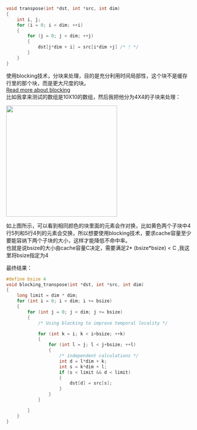```c
void transpose(int *dst, int *src, int dim)
{
	int i, j;
	for (i = 0; i < dim; ++i)
	{
		for (j = 0; j < dim; ++j)
		{
			dst[j*dim + i] = src[i*dim +j] /* ! */
		}
	}
}
```

使用blocking技术，分块来处理，目的是充分利用时间局部性，这个块不是缓存行里的那个块，而是更大尺度的块。<br/>
[Read more about blocking](https://github.com/andychendi/CSAPP/blob/master/chapter6/waside-blocking.pdf)<br/>
比如我拿来测试的数组是10X10的数组，然后我把他分为4X4的子块来处理：<br/>

<img src="https://github.com/andychendi/CSAPP/blob/master/chapter6/blocking.png" width="300" height="300" align="middle" />

如上图所示，可以看到相同颜色的块里面的元素会作对换，比如黄色两个子块中4行5列和5行4列的元素会交换，所以想要使用blocking技术，要求cache容量至少要能容纳下两个子块的大小，这样才能降低不命中率。<br/>
也就是说bsize的大小由cache容量C决定，需要满足2* (bsize*bsize) < C ,我这里将bsize指定为4<br/>

最终结果：
```c
#define bsize 4
void blocking_transpose(int *dst, int *src, int dim)
{
	long limit = dim * dim;
	for (int i = 0; i < dim; i += bsize)
	{
		for (int j = 0; j < dim; j += bsize)
		{
			/* Using blocking to improve temporal locality */

			for (int k = i; k < i+bsize; ++k)
			{
				for (int l = j; l < j+bsize; ++l)
				{
                    /* independent calculations */
					int d = l*dim + k;
					int s = k*dim + l;
					if (s < limit && d < limit)
					{
						dst[d] = src[s];
					}
				}
			}

		}
	}
}
```
